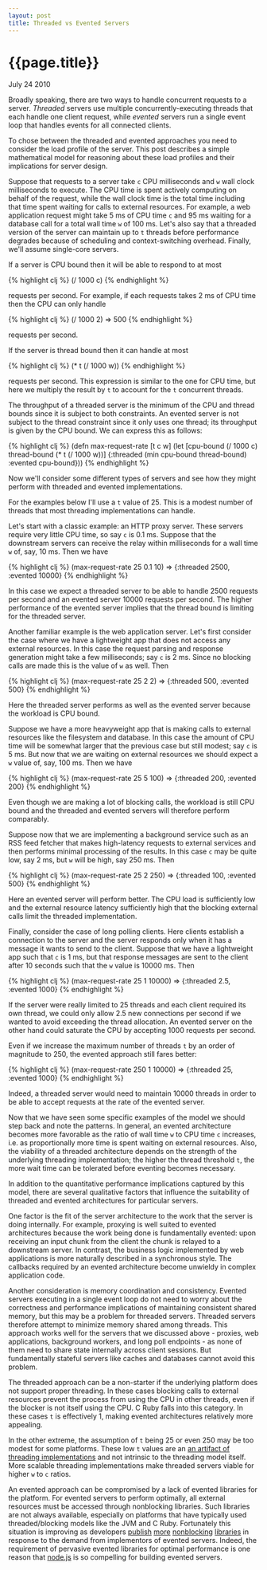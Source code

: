```yaml
---
layout: post
title: Threaded vs Evented Servers
---
```


# {{page.title}}

<span class="meta">July 24 2010</span>

Broadly speaking, there are two ways to handle concurrent requests to a server. *Threaded* servers use multiple concurrently-executing threads that each handle one client request, while *evented* servers run a single event loop that handles events for all connected clients.

To chose between the threaded and evented approaches you need to consider the load profile of the server. This post describes a simple mathematical model for reasoning about these load profiles and their implications for server design.

Suppose that requests to a server take `c` CPU milliseconds and `w` wall clock milliseconds to execute. The CPU time is spent actively computing on behalf of the request, while the wall clock time is the total time including that time spent waiting for calls to external resources. For example, a web application request might take 5 ms of CPU time `c` and 95 ms waiting for a database call for a total wall time `w` of 100 ms. Let's also say that a threaded version of the server can maintain up to `t` threads before performance degrades because of scheduling and context-switching overhead. Finally, we'll assume single-core servers.

If a server is CPU bound then it will be able to respond to at most

{% highlight clj %}
(/ 1000 c)
{% endhighlight %}

requests per second. For example, if each requests takes 2 ms of CPU time then the CPU can only handle

{% highlight clj %}
(/ 1000 2)
=> 500
{% endhighlight %}

requests per second.

If the server is thread bound then it can handle at most

{% highlight clj %}
(* t (/ 1000 w))
{% endhighlight %}

requests per second. This expression is similar to the one for CPU time, but here we multiply the result by `t` to account for the `t` concurrent threads.

The throughput of a threaded server is the minimum of the CPU and thread bounds since it is subject to both constraints. An evented server is not subject to the thread constraint since it only uses one thread; its throughput is given by the CPU bound. We can express this as follows:

{% highlight clj %}
(defn max-request-rate [t c w]
  (let [cpu-bound    (/ 1000 c)
        thread-bound (* t (/ 1000 w))]
    {:threaded (min cpu-bound thread-bound)
     :evented  cpu-bound}))
{% endhighlight %}

Now we'll consider some different types of servers and see how they might perform with threaded and evented implementations.

For the examples below I'll use a `t` value of 25. This is a modest number of threads that most threading implementations can handle.

Let's start with a classic example: an HTTP proxy server. These servers require very little CPU time, so say `c` is 0.1 ms. Suppose that the downstream servers can receive the relay within milliseconds for a wall time `w` of, say, 10 ms. Then we have

{% highlight clj %}
(max-request-rate 25 0.1 10)
=> {:threaded 2500, :evented 10000}
{% endhighlight %}

In this case we expect a threaded server to be able to handle 2500 requests per second and an evented server 10000 requests per second. The higher performance of the evented server implies that the thread bound is limiting for the threaded server.

Another familiar example is the web application server. Let's first consider the case where we have a lightweight app that does not access any external resources. In this case the request parsing and response generation might take a few milliseconds; say `c` is 2 ms. Since no blocking calls are made this is the value of `w` as well. Then

{% highlight clj %}
(max-request-rate 25 2 2)
=> {:threaded 500, :evented 500}
{% endhighlight %}

Here the threaded server performs as well as the evented server because the workload is CPU bound.

Suppose we have a more heavyweight app that is making calls to external resources like the filesystem and database. In this case the amount of CPU time will be somewhat larger that the previous case but still modest; say `c` is 5 ms. But now that we are waiting on external resources we should expect a `w` value of, say, 100 ms. Then we have

{% highlight clj %}
(max-request-rate 25 5 100)
=> {:threaded 200, :evented 200}
{% endhighlight %}

Even though we are making a lot of blocking calls, the workload is still CPU bound and the threaded and evented servers will therefore perform comparably.

Suppose now that we are implementing a background service such as an RSS feed fetcher that makes high-latency requests to external services and then performs minimal processing of the results. In this case `c` may be quite low, say 2 ms, but `w` will be high, say 250 ms. Then

{% highlight clj %}
(max-request-rate 25 2 250)
=> {:threaded 100, :evented 500}
{% endhighlight %}

Here an evented server will perform better. The CPU load is sufficiently low and the external resource latency sufficiently high that the blocking external calls limit the threaded implementation.

Finally, consider the case of long polling clients. Here clients establish a connection to the server and the server responds only when it has a message it wants to send to the client. Suppose that we have a lightweight app such that `c` is 1 ms, but that response messages are sent to the client after 10 seconds such that the `w` value is 10000 ms. Then

{% highlight clj %}
(max-request-rate 25 1 10000)
=> {:threaded 2.5, :evented 1000}
{% endhighlight %}

If the server were really limited to 25 threads and each client required its own thread, we could only allow 2.5 new connections per second if we wanted to avoid exceeding the thread allocation. An evented server on the other hand could saturate the CPU by accepting 1000 requests per second.

Even if we increase the maximum number of threads `t` by an order of magnitude to 250, the evented approach still fares better:

{% highlight clj %}
(max-request-rate 250 1 10000)
=> {:threaded 25, :evented 1000}
{% endhighlight %}

Indeed, a threaded server would need to maintain 10000 threads in order to be able to accept requests at the rate of the evented server.

Now that we have seen some specific examples of the model we should step back and note the patterns. In general, an evented architecture becomes more favorable as the ratio of wall time `w` to CPU time `c` increases, i.e. as proportionally more time is spent waiting on external resources. Also, the viability of a threaded architecture depends on the strength of the underlying threading implementation; the higher the thread threshold `t`, the more wait time can be tolerated before eventing becomes necessary.

In addition to the quantitative performance implications captured by this model, there are several qualitative factors that influence the suitability of threaded and evented architectures for particular servers.

One factor is the fit of the server architecture to the work that the server is doing internally. For example, proxying is well suited to evented architectures because the work being done is fundamentally evented: upon receiving an input chunk from the client the chunk is relayed to a downstream server. In contrast, the business logic implemented by web applications is more naturally described in a synchronous style. The callbacks required by an evented architecture become unwieldy in complex application code.

Another consideration is memory coordination and consistency. Evented servers executing in a single event loop do not need to worry about the correctness and performance implications of maintaining consistent shared memory, but this may be a problem for threaded servers. Threaded servers therefore attempt to minimize memory shared among threads. This approach works well for the servers that we discussed above - proxies, web applications, background workers, and long poll endpoints - as none of them need to share state internally across client sessions. But fundamentally stateful servers like caches and databases cannot avoid this problem.

The threaded approach can be a non-starter if the underlying platform does not support proper threading. In these cases blocking calls to external resources prevent the process from using the CPU in other threads, even if the blocker is not itself using the CPU. C Ruby falls into this category. In these cases `t` is effectively 1, making evented architectures relatively more appealing.

In the other extreme, the assumption of `t` being 25 or even 250 may be too modest for some platforms. These low `t` values are an [an artifact of threading implementations](http://www.usenix.org/events/hotos03/tech/full_papers/vonbehren/vonbehren_html/index.html) and not intrinsic to the threading model itself. More scalable threading implementations make threaded servers viable for higher `w` to `c` ratios.

An evented approach can be compromised by a lack of evented libraries for the platform. For evented servers to perform optimally, all external resources must be accessed through nonblocking libraries. Such libraries are not always available, especially on platforms that have typically used threaded/blocking models like the JVM and C Ruby. Fortunately this situation is improving as developers [publish](http://jboss.org/netty) [more](https://github.com/ning/async-http-client) [nonblocking](http://rubyeventmachine.com/) [libraries](https://github.com/igrigorik/em-http-request) in response to the demand from implementors of evented servers. Indeed, the requirement of pervasive evented libraries for optimal performance is one reason that [node.js](http://nodejs.org) is so compelling for building evented servers.
